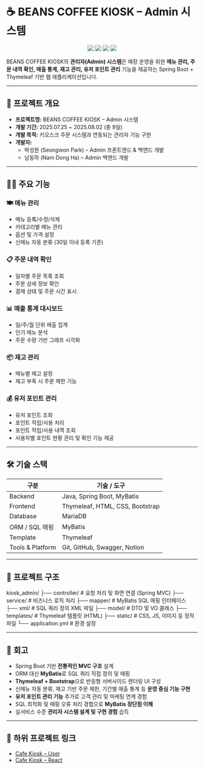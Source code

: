 # ☕ BEANS COFFEE KIOSK – Admin 시스템

<p align="center">
  <img src="https://img.shields.io/badge/Backend-Java%20%7C%20Spring%20Boot-blue?style=for-the-badge&logo=java" />
  <img src="https://img.shields.io/badge/Frontend-Thymeleaf%20%7C%20Bootstrap-lightgrey?style=for-the-badge" />
  <img src="https://img.shields.io/badge/Database-MariaDB-blue?style=for-the-badge&logo=mariadb" />
  <img src="https://img.shields.io/badge/Tools-Git%20%7C%20GitHub%20%7C%20Swagger%20%7C%20Notion-lightgrey?style=for-the-badge" />
</p>

BEANS COFFEE KIOSK의 **관리자(Admin) 시스템**은 매장 운영을 위한 **메뉴 관리, 주문 내역 확인, 매출 통계, 재고 관리, 유저 포인트 관리** 기능을 제공하는 Spring Boot + Thymeleaf 기반 웹 애플리케이션입니다.

---

## 📌 프로젝트 개요
- **프로젝트명:** BEANS COFFEE KIOSK – Admin 시스템  
- **개발 기간:** 2025.07.25 ~ 2025.08.02 (총 9일)  
- **개발 목적:** 키오스크 주문 시스템과 연동되는 관리자 기능 구현  
- **개발자:**  
  - 박성원 (Seongwon Park) – Admin 프론트엔드 & 백엔드 개발  
  - 남동하 (Nam Dong Ha) – Admin 백엔드 개발  

---

## 🧑‍💻 주요 기능

### 🍽️ 메뉴 관리
- 메뉴 등록/수정/삭제  
- 카테고리별 메뉴 관리  
- 옵션 및 가격 설정  
- 신메뉴 자동 분류 (30일 이내 등록 기준)

### 📋 주문 내역 확인
- 일자별 주문 목록 조회  
- 주문 상세 정보 확인  
- 결제 상태 및 주문 시간 표시

### 📊 매출 통계 대시보드
- 일/주/월 단위 매출 집계  
- 인기 메뉴 분석  
- 주문 수량 기반 그래프 시각화

### 📦 재고 관리
- 메뉴별 재고 설정  
- 재고 부족 시 주문 제한 기능  

### 💰 유저 포인트 관리
- 유저 포인트 조회  
- 포인트 적립/사용 처리  
- 포인트 적립/사용 내역 조회  
- 사용자별 포인트 현황 관리 및 확인 기능 제공  

---

## 🛠️ 기술 스택
| 구분 | 기술 / 도구 |
|------|------------|
| Backend | Java, Spring Boot, MyBatis |
| Frontend | Thymeleaf, HTML, CSS, Bootstrap |
| Database | MariaDB |
| ORM / SQL 매핑 | MyBatis |
| Template | Thymeleaf |
| Tools & Platform | Git, GitHub, Swagger, Notion |

---

## 📂 프로젝트 구조
kiosk_admin/
├── controller/ # 요청 처리 및 화면 연결 (Spring MVC)
├── service/ # 비즈니스 로직 처리
├── mapper/ # MyBatis SQL 매핑 인터페이스
├── xml/ # SQL 쿼리 정의 XML 파일
├── model/ # DTO 및 VO 클래스
├── templates/ # Thymeleaf 템플릿 (HTML)
├── static/ # CSS, JS, 이미지 등 정적 파일
└── application.yml # 환경 설정


---

## 💭 회고
- Spring Boot 기반 **전통적인 MVC 구조** 설계  
- ORM 대신 **MyBatis**로 SQL 쿼리 직접 정의 및 매핑  
- **Thymeleaf + Bootstrap**으로 반응형 서버사이드 렌더링 UI 구성  
- 신메뉴 자동 분류, 재고 기반 주문 제한, 기간별 매출 통계 등 **운영 중심 기능 구현**  
- **유저 포인트 관리 기능** 추가로 고객 관리 및 마케팅 연계 경험  
- SQL 최적화 및 매핑 오류 처리 경험으로 **MyBatis 장단점 이해**  
- 실서비스 수준 **관리자 시스템 설계 및 구현 경험** 습득  

---

## 🔗 하위 프로젝트 링크
- [Cafe Kiosk – User](https://github.com/NamDongHa/kiosk_user)  
- [Cafe Kiosk – React](https://github.com/NamDongHa/kiosk_user_react)
